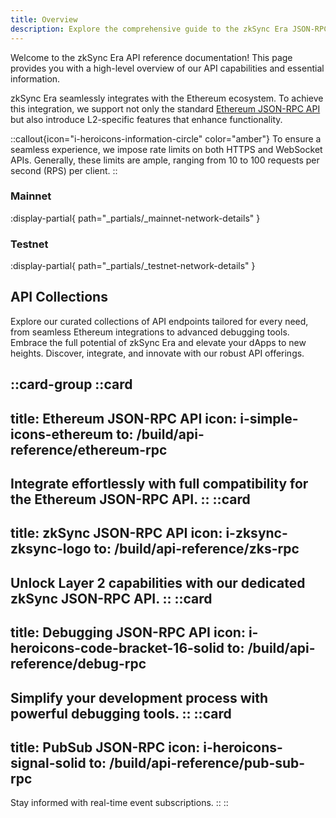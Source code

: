```yaml
---
title: Overview
description: Explore the comprehensive guide to the zkSync Era JSON-RPC API, offering seamless Ethereum integration and advanced Layer 2 functionalities for developers.
---
```


Welcome to the zkSync Era API reference documentation! This page provides you with a high-level overview of our API capabilities and essential information.

zkSync Era seamlessly integrates with the Ethereum ecosystem. To achieve this integration,
we support not only the standard <a href="https://ethereum.org/en/developers/docs/apis/json-rpc/" target="_blank">Ethereum JSON-RPC API</a>
but also introduce L2-specific features that enhance functionality.

::callout{icon="i-heroicons-information-circle" color="amber"}
To ensure a seamless experience, we impose rate limits on both HTTPS and WebSocket APIs.
Generally, these limits are ample, ranging from 10 to 100 requests per second (RPS) per client.
::

### Mainnet

:display-partial{ path="_partials/_mainnet-network-details" }

### Testnet

:display-partial{ path="_partials/_testnet-network-details" }

## API Collections

Explore our curated collections of API endpoints tailored for every need, from seamless Ethereum integrations to advanced debugging tools.
Embrace the full potential of zkSync Era and elevate your dApps to new heights. Discover, integrate, and innovate with our robust API offerings.

::card-group
  ::card
  ---
  title: Ethereum JSON-RPC API
  icon: i-simple-icons-ethereum
  to: /build/api-reference/ethereum-rpc
  ---
  Integrate effortlessly with full compatibility for the Ethereum JSON-RPC API.
  ::
  ::card
  ---
  title: zkSync JSON-RPC API
  icon: i-zksync-zksync-logo
  to: /build/api-reference/zks-rpc
  ---
  Unlock Layer 2 capabilities with our dedicated zkSync JSON-RPC API.
  ::
  ::card
  ---
  title: Debugging JSON-RPC API
  icon: i-heroicons-code-bracket-16-solid
  to: /build/api-reference/debug-rpc
  ---
  Simplify your development process with powerful debugging tools.
  ::
  ::card
  ---
  title: PubSub JSON-RPC
  icon: i-heroicons-signal-solid
  to: /build/api-reference/pub-sub-rpc
  ---
  Stay informed with real-time event subscriptions.
  ::
::
